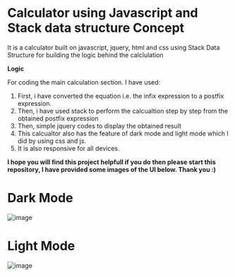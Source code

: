# Calculator using Javascript and Stack data structure Concept
It is a calculator built on javascript, jquery, html and css using Stack Data Structure for building the logic behind the calclulation  

**Logic**

For coding the main calculation section. I have used:
1. First, i have converted the equation i.e. the infix expression to a postfix expression.
2. Then, i have used stack to perform the calcualtion step by step from the obtained postfix expression
3. Then, simple jquery codes to display the obtained result
4. This calcualtor also has the feature of dark mode and light mode which I did by using css and js.
5. It is also responsive for all devices.

**I hope you will find this project helpfull if you do then please start this repository, I have provided some images of the UI below. Thank you :)**

# Dark Mode
![image](https://github.com/thegenetic/calculator/assets/57350740/c9328a17-7629-4b12-bb5e-9a2996debc8a)

# Light Mode
![image](https://github.com/thegenetic/calculator/assets/57350740/0e0d2dd6-e4ec-474a-90db-c02651799a09)
